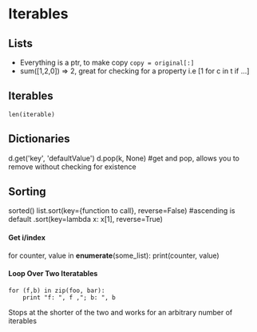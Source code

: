 # Iterables

## Lists
- Everything is a ptr, to make copy `copy = original[:]`
- sum([1,2,0]) => 2, great for checking for a property i.e [1 for c in t if ...]

## Iterables
`len(iterable)`

## Dictionaries
d.get('key', 'defaultValue')
d.pop(k, None) #get and pop, allows you to remove without checking for existence

## Sorting
sorted()
list.sort(key={function to call}, reverse=False) #ascending is default
.sort(key=lambda x: x[1], reverse=True)



####  Get i/index

for counter, value in **enumerate**(some_list):
    print(counter, value)

#### Loop Over Two Iteratables

```
for (f,b) in zip(foo, bar):
    print "f: ", f ,"; b: ", b
```

Stops at the shorter of the two and works for an arbitrary number of iterables